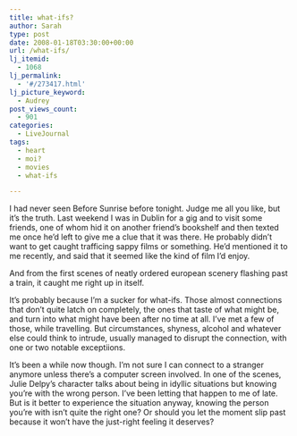 ```yaml
---
title: what-ifs?
author: Sarah
type: post
date: 2008-01-18T03:30:00+00:00
url: /what-ifs/
lj_itemid:
  - 1068
lj_permalink:
  - '#/273417.html'
lj_picture_keyword:
  - Audrey
post_views_count:
  - 901
categories:
  - LiveJournal
tags:
  - heart
  - moi?
  - movies
  - what-ifs

---
```

I had never seen Before Sunrise before tonight. Judge me all you like, but it&#8217;s the truth. Last weekend I was in Dublin for a gig and to visit some friends, one of whom hid it on another friend&#8217;s bookshelf and then texted me once he&#8217;d left to give me a clue that it was there. He probably didn&#8217;t want to get caught trafficing sappy films or something. He&#8217;d mentioned it to me recently, and said that it seemed like the kind of film I&#8217;d enjoy.

And from the first scenes of neatly ordered european scenery flashing past a train, it caught me right up in itself.

It&#8217;s probably because I&#8217;m a sucker for what-ifs. Those almost connections that don&#8217;t quite latch on completely, the ones that taste of what might be, and turn into what might have been after no time at all. I&#8217;ve met a few of those, while travelling. But circumstances, shyness, alcohol and whatever else could think to intrude, usually managed to disrupt the connection, with one or two notable exceptiions.

It&#8217;s been a while now though. I&#8217;m not sure I can connect to a stranger anymore unless there&#8217;s a computer screen involved. In one of the scenes, Julie Delpy&#8217;s character talks about being in idyllic situations but knowing you&#8217;re with the wrong person. I&#8217;ve been letting that happen to me of late. But is it better to experience the situation anyway, knowing the person you&#8217;re with isn&#8217;t quite the right one? Or should you let the moment slip past because it won&#8217;t have the just-right feeling it deserves?